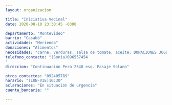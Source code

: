 ```yaml
---
layout: organizacion

title: "Iniciativa Vecinal"
date: 2020-08-10 23:30:45 -0300

departamento: "Montevideo"
barrio: "Casabó"
actividades: "Merienda"
donaciones: "Alimentos"
necesidades: "carne; verduras, salsa de tomate, aceite; DONACIONES JUGUETES, ROPA (DIA DEL NIÑO); Garrafa (carga)"
telefono_contacto: "(Sonia)096557454
"
direccion: "Continuación Perú 2540 esq. Pasaje Solano"

otros_contactos: "092405789"
horario: "(LUN-VIE)16:30"
aclaraciones: "En situación de urgencia"
cuenta_bancaria: ""

---
```

